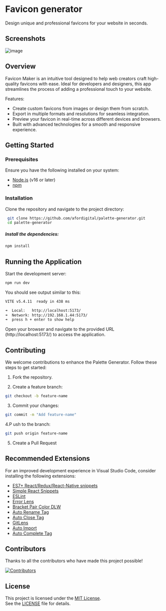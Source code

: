 
# Favicon generator

Design unique and professional favicons for your website in seconds.


## Screenshots

![image](https://github.com/user-attachments/assets/1f23f6fd-4da3-4190-b8fb-f18f95a4667e)


## Overview


Favicon Maker is an intuitive tool designed to help web creators craft high-quality favicons with ease. Ideal for developers and designers, this app streamlines the process of adding a professional touch to your website.

Features:

- Create custom favicons from images or design them from scratch.
- Export in multiple formats and resolutions for seamless integration.
- Preview your favicon in real-time across different devices and browsers.
- Built with advanced technologies for a smooth and responsive experience.

## Getting Started
### Prerequisites
Ensure you have the following installed on your system:

- [Node.js](https://nodejs.org/es) (v16 or later)
- [npm](https://www.npmjs.com/)

### Installation

Clone the repository and navigate to the project directory:

```bash
 git clone https://github.com/afordigital/palette-generator.git
 cd palette-generator
```

##### Install the dependencies:

```bash
npm install
```

## Running the Application

Start the development server:

```bash
npm run dev
```

You should see output similar to this:

```bash
VITE v5.4.11  ready in 438 ms

➜  Local:   http://localhost:5173/
➜  Network: http://192.168.1.44:5173/
➜  press h + enter to show help
```

Open your browser and navigate to the provided URL (http://localhost:5173/) to access the application.

## Contributing

We welcome contributions to enhance the Palette Generator. Follow these steps to get started: 

1. Fork the repository. 

2. Create a feature branch:
```bash
git checkout -b feature-name
```
3. Commit your changes:
```bash
git commit -m "Add feature-name"
```
4.P ush to the branch:
```bash
git push origin feature-name
```
5. Create a Pull Request

## Recommended Extensions

For an improved development experience in Visual Studio Code, consider installing the following extensions:

- [ES7+ React/Redux/React-Native snippets](https://marketplace.visualstudio.com/items?itemName=dsznajder.es7-react-js-snippets)
- [Simple React Snippets](https://marketplace.visualstudio.com/items?itemName=burkeholland.simple-react-snippets)
- [ESLint](https://marketplace.visualstudio.com/items?itemName=dbaeumer.vscode-eslint)
- [Error Lens](https://marketplace.visualstudio.com/items?itemName=usernamehw.errorlens)
- [Bracket Pair Color DLW](https://marketplace.visualstudio.com/items?itemName=BracketPairColorDLW.bracket-pair-color-dlw)
- [Auto Rename Tag](https://marketplace.visualstudio.com/items?itemName=formulahendry.auto-rename-tag)
- [Auto Close Tag](https://marketplace.visualstudio.com/items?itemName=formulahendry.auto-close-tag)
- [GitLens](https://marketplace.visualstudio.com/items?itemName=eamodio.gitlens)
- [Auto Import](https://marketplace.visualstudio.com/items?itemName=steoates.autoimport)
- [Auto Complete Tag](https://marketplace.visualstudio.com/items?itemName=formulahendry.auto-complete-tag)

## Contributors

Thanks to all the contributors who have made this project possible!

[![Contributors](https://contrib.rocks/image?repo=afordigital/palette-generator)](https://github.com/afordigital/palette-generator/graphs/contributors)


## License

This project is licensed under the [MIT License](https://opensource.org/licenses/MIT).  
See the [LICENSE](./LICENSE) file for details.
